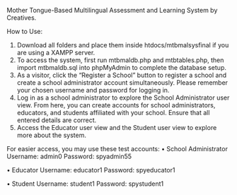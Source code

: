 Mother Tongue-Based Multilingual Assessment and Learning System by Creatives.

How to Use:
1. Download all folders and place them inside htdocs/mtbmalsysfinal if you are using a XAMPP server.
2. To access the system, first run mtbmaldb.php and mtbtables.php, then import mtbmaldb.sql into phpMyAdmin to complete the database setup.
3. As a visitor, click the “Register a School” button to register a school and create a school administrator account simultaneously. Please remember your chosen username and password for logging in.
4. Log in as a school administrator to explore the School Administrator user view. From here, you can create accounts for school administrators, educators, and students affiliated with your school. Ensure that all entered details are correct.
5. Access the Educator user view and the Student user view to explore more about the system.

For easier access, you may use these test accounts:
• School Administrator
Username: admin0
Password: spyadmin55

• Educator
Username: educator1
Password: spyeducator1

• Student
Username: student1
Password: spystudent1
